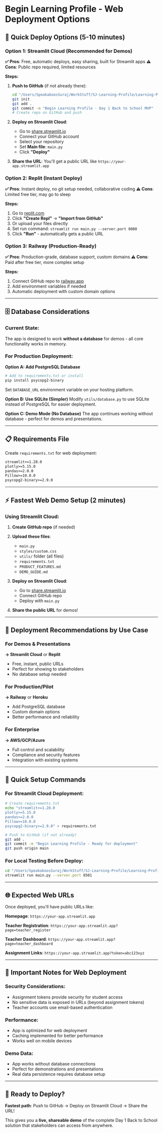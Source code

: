 # Begin Learning Profile - Web Deployment Options

## 🚀 **Quick Deploy Options (5-10 minutes)**

### **Option 1: Streamlit Cloud (Recommended for Demos)**

**✅ Pros**: Free, automatic deploys, easy sharing, built for Streamlit apps
**⚠️ Cons**: Public repo required, limited resources

**Steps:**
1. **Push to GitHub** (if not already there):
   ```bash
   cd "/Users/SpeakaboosSuraj/WorkStuff/SJ-Learning-Profile/Learning-Profile-Remix"
   git init
   git add .
   git commit -m "Begin Learning Profile - Day 1 Back to School MVP"
   # Create repo on GitHub and push
   ```

2. **Deploy on Streamlit Cloud**:
   - Go to [share.streamlit.io](https://share.streamlit.io)
   - Connect your GitHub account
   - Select your repository
   - Set **Main file**: `main.py`
   - Click **"Deploy"**

3. **Share the URL**: You'll get a public URL like `https://your-app.streamlit.app`

### **Option 2: Replit (Instant Deploy)**

**✅ Pros**: Instant deploy, no git setup needed, collaborative coding
**⚠️ Cons**: Limited free tier, may go to sleep

**Steps:**
1. Go to [replit.com](https://replit.com)
2. Click **"Create Repl"** → **"Import from GitHub"**
3. Or upload your files directly
4. Set run command: `streamlit run main.py --server.port 8080`
5. Click **"Run"** - automatically gets a public URL

### **Option 3: Railway (Production-Ready)**

**✅ Pros**: Production-grade, database support, custom domains
**⚠️ Cons**: Paid after free tier, more complex setup

**Steps:**
1. Connect GitHub repo to [railway.app](https://railway.app)
2. Add environment variables if needed
3. Automatic deployment with custom domain options

---

## 🗄️ **Database Considerations**

### **Current State**: 
The app is designed to work **without a database** for demos - all core functionality works in memory.

### **For Production Deployment**:

**Option A: Add PostgreSQL Database**
```bash
# Add to requirements.txt or install
pip install psycopg2-binary
```
Set `DATABASE_URL` environment variable on your hosting platform.

**Option B: Use SQLite (Simpler)**
Modify `utils/database.py` to use SQLite instead of PostgreSQL for easier deployment.

**Option C: Demo Mode (No Database)**
The app continues working without database - perfect for demos and presentations.

---

## 📋 **Requirements File**

Create `requirements.txt` for web deployment:

```txt
streamlit>=1.28.0
plotly>=5.15.0
pandas>=2.0.0
Pillow>=10.0.0
psycopg2-binary>=2.9.0
```

---

## ⚡ **Fastest Web Demo Setup (2 minutes)**

### **Using Streamlit Cloud:**

1. **Create GitHub repo** (if needed)
2. **Upload these files**:
   - `main.py`
   - `styles/custom.css`
   - `utils/` folder (all files)
   - `requirements.txt`
   - `PRODUCT_FEATURES.md`
   - `DEMO_GUIDE.md`

3. **Deploy on Streamlit Cloud**:
   - Go to [share.streamlit.io](https://share.streamlit.io)
   - Connect GitHub repo
   - Deploy with `main.py`

4. **Share the public URL** for demos!

---

## 🎯 **Deployment Recommendations by Use Case**

### **For Demos & Presentations**
**→ Streamlit Cloud** or **Replit**
- Free, instant, public URLs
- Perfect for showing to stakeholders
- No database setup needed

### **For Production/Pilot**
**→ Railway** or **Heroku**
- Add PostgreSQL database
- Custom domain options
- Better performance and reliability

### **For Enterprise**
**→ AWS/GCP/Azure**
- Full control and scalability
- Compliance and security features
- Integration with existing systems

---

## 🔧 **Quick Setup Commands**

### **For Streamlit Cloud Deployment:**
```bash
# Create requirements.txt
echo "streamlit>=1.28.0
plotly>=5.15.0
pandas>=2.0.0
Pillow>=10.0.0
psycopg2-binary>=2.9.0" > requirements.txt

# Push to GitHub (if not already)
git add .
git commit -m "Begin Learning Profile - Ready for deployment"
git push origin main
```

### **For Local Testing Before Deploy:**
```bash
cd "/Users/SpeakaboosSuraj/WorkStuff/SJ-Learning-Profile/Learning-Profile-Remix"
streamlit run main.py --server.port 8501
```

---

## 🌐 **Expected Web URLs**

Once deployed, you'll have public URLs like:

**Homepage**: `https://your-app.streamlit.app`

**Teacher Registration**: `https://your-app.streamlit.app?page=teacher_register`

**Teacher Dashboard**: `https://your-app.streamlit.app?page=teacher_dashboard`

**Assignment Links**: `https://your-app.streamlit.app?token=abc123xyz`

---

## 🚨 **Important Notes for Web Deployment**

### **Security Considerations**:
- Assignment tokens provide security for student access
- No sensitive data is exposed in URLs (beyond assignment tokens)
- Teacher accounts use email-based authentication

### **Performance**:
- App is optimized for web deployment
- Caching implemented for better performance
- Works well on mobile devices

### **Demo Data**:
- App works without database connections
- Perfect for demonstrations and presentations
- Real data persistence requires database setup

---

## 🎉 **Ready to Deploy?**

**Fastest path**: Push to GitHub → Deploy on Streamlit Cloud → Share the URL!

This gives you a **live, shareable demo** of the complete Day 1 Back to School solution that stakeholders can access from anywhere.